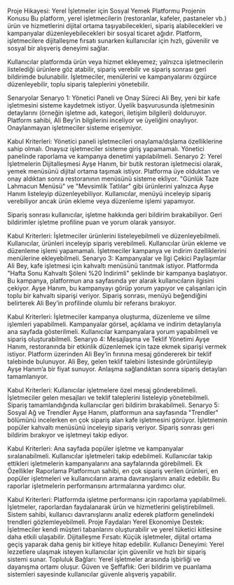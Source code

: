 Proje Hikayesi: Yerel İşletmeler için Sosyal Yemek Platformu
Projenin Konusu
Bu platform, yerel işletmecilerin (restoranlar, kafeler, pastaneler vb.) ürün ve hizmetlerini dijital ortama taşıyabilecekleri, sipariş alabilecekleri ve kampanyalar düzenleyebilecekleri bir sosyal ticaret ağıdır. Platform, işletmecilere dijitalleşme fırsatı sunarken kullanıcılar için hızlı, güvenilir ve sosyal bir alışveriş deneyimi sağlar.

Kullanıcılar platformda ürün veya hizmet ekleyemez; yalnızca işletmecilerin listelediği ürünlere göz atabilir, sipariş verebilir ve sipariş sonrası geri bildirimde bulunabilir. İşletmeciler, menülerini ve kampanyalarını özgürce düzenleyebilir, toplu sipariş taleplerini yönetebilir.

Senaryolar
Senaryo 1: Yönetici Paneli ve Onay Süreci
Ali Bey, yeni bir kafe işletmesini sisteme kaydetmek istiyor. Üyelik başvurusunda işletmesinin detaylarını (örneğin işletme adı, kategori, iletişim bilgileri) dolduruyor. Platform sahibi, Ali Bey’in bilgilerini inceliyor ve üyeliğini onaylıyor. Onaylanmayan işletmeciler sisteme erişemiyor.

Kabul Kriterleri:
Yönetici paneli işletmecileri onaylama/dışlama özelliklerine sahip olmalı.
Onaysız işletmeciler sisteme giriş yapamamalı.
Yönetici panelinde raporlama ve kampanya denetimi yapılabilmeli.
Senaryo 2: Yerel İşletmelerin Dijitalleşmesi
Ayşe Hanım, bir butik restoran işletmecisi olarak, yemek menüsünü dijital ortama taşımak istiyor. Platforma üye olduktan ve onay aldıktan sonra restoranının menüsünü sisteme ekliyor. "Günlük Taze Lahmacun Menüsü" ve "Mevsimlik Tatlılar" gibi ürünlerini yalnızca Ayşe Hanım listeleyip düzenleyebiliyor. Kullanıcılar, menüyü inceleyip sipariş verebiliyor ancak ürün ekleme veya düzenleme işlemi yapamıyor.

Sipariş sonrası kullanıcılar, işletme hakkında geri bildirim bırakabiliyor. Geri bildirimler işletme profiline puan ve yorum olarak yansıyor.

Kabul Kriterleri:
İşletmeciler ürünlerini listeleyebilmeli ve düzenleyebilmeli.
Kullanıcılar, ürünleri inceleyip sipariş verebilmeli.
Kullanıcılar ürün ekleme ve düzenleme işlemi yapamamalı.
İşletmeciler kampanya ve indirim özelliklerini menülerine ekleyebilmeli.
Senaryo 3: Kampanyalar ve İlgi Çekici Paylaşımlar
Ali Bey, kafe işletmesi için kahvaltı menüsünü tanıtmak istiyor. Platformda "Hafta Sonu Kahvaltı Şöleni %20 İndirimli" şeklinde bir kampanya başlatıyor. Bu kampanya, platformun ana sayfasında yer alarak kullanıcıların ilgisini çekiyor. Ayşe Hanım, bu kampanyayı görüp yorum yapıyor ve çalışanları için toplu bir kahvaltı siparişi veriyor. Sipariş sonrası, menüyü beğendiğini belirterek Ali Bey’in profilinde olumlu bir referans bırakıyor.

Kabul Kriterleri:
İşletmeciler kampanya oluşturma, düzenleme ve silme işlemleri yapabilmeli.
Kampanyalar görsel, açıklama ve indirim detaylarıyla ana sayfada gösterilmeli.
Kullanıcılar kampanyalara yorum yapabilmeli ve sipariş oluşturabilmeli.
Senaryo 4: Mesajlaşma ve Teklif Yönetimi
Ayşe Hanım, restoranında bir etkinlik düzenlemek için taze ekmek siparişi vermek istiyor. Platform üzerinden Ali Bey’in fırınına mesaj göndererek bir teklif talebinde bulunuyor. Ali Bey, gelen teklif talebini listesinde görüntüleyip Ayşe Hanım’a bir fiyat sunuyor. Anlaşma sağlandıktan sonra sipariş detayları tamamlanıyor.

Kabul Kriterleri:
Kullanıcılar işletmelere özel mesaj gönderebilmeli.
İşletmeciler gelen mesajları ve teklif taleplerini listeleyip yönetebilmeli.
Sipariş tamamlandığında kullanıcılar geri bildirim bırakabilmeli.
Senaryo 5: Sosyal Ağ ve Trendler
Ayşe Hanım, platformun ana sayfasında "Trendler" bölümünü incelerken en çok sipariş alan kafe işletmesini görüyor. İşletmenin popüler kahvaltı menüsünü inceleyip sipariş veriyor. Sipariş sonrası geri bildirim bırakıyor ve işletmeyi takip ediyor.

Kabul Kriterleri:
Ana sayfada popüler işletme ve kampanyalar sıralanabilmeli.
Kullanıcılar işletmeleri takip edebilmeli.
Kullanıcılar takip ettikleri işletmelerin kampanyalarını ana sayfalarında görebilmeli.
Ek Özellikler
Raporlama
Platformun sahibi, en çok sipariş verilen ürünleri, en popüler işletmeleri ve kullanıcıların arama davranışlarını analiz edebilir. Bu raporlar işletmelerin performansını artırmalarına yardımcı olur.

Kabul Kriterleri:
Platformda işletme performansı için raporlama yapılabilmeli.
İşletmeler, raporlardan faydalanarak ürün ve hizmetlerini geliştirebilmeli.
Sistem sahibi, kullanıcı davranışlarını analiz ederek platform genelindeki trendleri gözlemleyebilmeli.
Proje Faydaları
Yerel Ekonomiye Destek: İşletmeciler kendi müşteri tabanlarını oluşturabilir ve yerel tüketici kitlesine daha etkili ulaşabilir.
Dijitalleşme Fırsatı: Küçük işletmeler, dijital ortama geçiş yaparak daha geniş bir kitleye hitap edebilir.
Kullanıcı Deneyimi: Yerel lezzetlere ulaşmak isteyen kullanıcılar için güvenilir ve hızlı bir sipariş sistemi sunar.
Topluluk Bağları: Yerel işletmeler arasında işbirliği ve dayanışma ortamı oluşur.
Güven ve Şeffaflık: Geri bildirim ve puanlama sistemleri sayesinde kullanıcılar güvenle alışveriş yapabilir.
